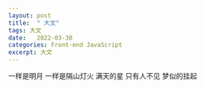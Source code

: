 ```yaml
---
layout: post
title:  " 大文"
tags: 大文
date:   2022-03-30
categories: Front-end JavaScript
excerpt: 大文
---
```


一样是明月
一样是隔山灯火
满天的星
只有人不见
梦似的挂起
